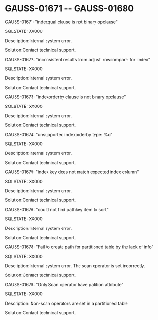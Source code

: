 # GAUSS-01671 -- GAUSS-01680<a name="EN-US_TOPIC_0302073047"></a>

GAUSS-01671: "indexqual clause is not binary opclause"

SQLSTATE: XX000

Description:Internal system error.

Solution:Contact technical support.

GAUSS-01672: "inconsistent results from adjust\_rowcompare\_for\_index"

SQLSTATE: XX000

Description:Internal system error.

Solution:Contact technical support.

GAUSS-01673: "indexorderby clause is not binary opclause"

SQLSTATE: XX000

Description:Internal system error.

Solution:Contact technical support.

GAUSS-01674: "unsupported indexorderby type: %d"

SQLSTATE: XX000

Description:Internal system error.

Solution:Contact technical support.

GAUSS-01675: "index key does not match expected index column"

SQLSTATE: XX000

Description:Internal system error.

Solution:Contact technical support.

GAUSS-01676: "could not find pathkey item to sort"

SQLSTATE: XX000

Description:Internal system error.

Solution:Contact technical support.

GAUSS-01678: "Fail to create path for partitioned table by the lack of info"

SQLSTATE: XX000

Description:Internal system error. The scan operator is set incorrectly.

Solution:Contact technical support.

GAUSS-01679: "Only Scan operator have patition attribute"

SQLSTATE: XX000

Description: Non-scan operators are set in a partitioned table

Solution:Contact technical support.

